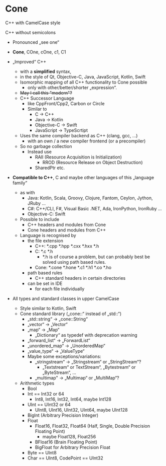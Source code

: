 # Cone
C++ with CamelCase style

C++ without semicolons

- Pronounced „see one“
- **Cone**, COne, cOne, c1, C1
- „Improved“ C++
    - with a **simplified** syntax,
    - in the style of Qt, Objective-C, Java, JavaScript, Kotlin, Swift
    - Isomorphic mapping of all C++ functionality to Cone possible
        - only with other/better/shorter „expression“.
    - ~~May I call this "modern"?~~
    - C++ Successor Language
        - like CppFront/Cpp2, Carbon or Circle
        - Similar to
            - C -> C++
            - Java -> Kotlin
            - Objective-C -> Swift
            - JavaScript -> TypeScrtipt
    - Uses the same compiler backend as C++ (clang, gcc, …)
        - with an own / a new compiler frontend (or a precompiler)
    - So no garbage collection 
        - Instead use
            - RAII (Resource Acquisition is Initialization)
                - RROD (Resource Release on Object Destruction)
            - SharedPtr<T> etc.

- **Compatible to C++**, C and maybe other languages of this „language family“
    - as with
        - Java: Kotlin, Scala, Groovy, Clojure, Fantom, Ceylon, Jython, JRuby …
        - C#: C++/CLI, F#, Visual Basic .NET, Ada, IronPython, IronRuby …
        - Objective-C: Swift
    - Possible to include
        - C++ headers and modules from Cone
        - Cone headers and modules from C++
    - Language is recognised by
        - the file extension
            - C++: *.cpp *.hpp *.cxx *.hxx *.h
            - C: *.c *.h
                - *.h is of course a problem, but can probably best be solved using path based rules.
            - Cone: *.cone *.hone *.c1 *.h1 *.co *.ho
        - path based rules
            - C++ standard headers in certain directories 
        - can be set in IDE
            - for each file individually 

- All types and standard classes in upper CamelCase
    - Style similar to Kotlin, Swift
    - Cone standard library („cone::“ instead of „std::“)
        - „std::string“ -> „cone::String“
        - „vector“ -> „Vector“
        - „map“ -> „Map“
            - „Dictionary“ as typedef with deprecation warning
        - „forward_list“ -> „ForwardList“
        - „unordered_map“ -> „UnorderedMap“
        - „value_type“ -> „ValueType“
        - Maybe some exceptions/variations:
            - „stringstream“ -> „Stringstream“ or „StringStream“?
                - „Textstream“ or TextStream“, „Bytestream“ or „ByteStream“, …
            - „multimap" -> „Multimap“ or „MultiMap“?
    - Arithmetic types
        - Bool
        - Int == Int32 or 64
            - Int8, Int16, Int32, Int64, maybe Int128
        - UInt == UInt32 or 64
            - UInt8, UInt16, UInt32, UInt64, maybe UInt128
        - BigInt (Arbitrary Precision Integer)
        - Float
            - Float16, Float32, Float64 (Half, Single, Double Precision Floating Point)
                - maybe Float128, Float256
            - BFloat16 (Brain Floating Point)
            - BigFloat for Arbitrary Precision Float
        - Byte == UInt8
        - Char == UInt8, CodePoint == UInt32

